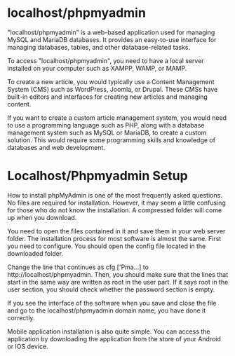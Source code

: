 # localhost/phpmyadmin

"localhost/phpmyadmin" is a web-based application used for managing MySQL and MariaDB databases. It provides an easy-to-use interface for managing databases, tables, and other database-related tasks.

To access "localhost/phpmyadmin", you need to have a local server installed on your computer such as XAMPP, WAMP, or MAMP.

To create a new article, you would typically use a Content Management System (CMS) such as WordPress, Joomla, or Drupal. These CMSs have built-in editors and interfaces for creating new articles and managing content.

If you want to create a custom article management system, you would need to use a programming language such as PHP, along with a database management system such as MySQL or MariaDB, to create a custom solution. This would require some programming skills and knowledge of databases and web development.






# Localhost/Phpmyadmin Setup
How to install phpMyAdmin is one of the most frequently asked questions. No files are required for installation. However, it may seem a little confusing for those who do not know the installation. A compressed folder will come up when you download.

You need to open the files contained in it and save them in your web server folder. The installation process for most software is almost the same. First you need to configure. You should open the config file located in the downloaded folder.

Change the line that continues as cfg ['Pma…] to http://localhost/phpmyadmin. Then, you should make sure that the lines that start in the same way are written as root in the user part. If it says root in the user section, you should check whether the password section is empty.

If you see the interface of the software when you save and close the file and go to the localhost/phpmyadmin domain name, you have done it correctly.

Mobile application installation is also quite simple. You can access the application by downloading the application from the store of your Android or IOS device.
